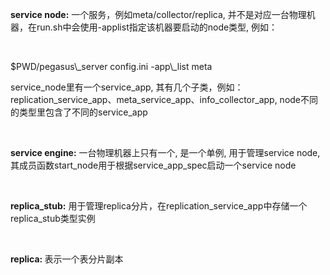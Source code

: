 <p><strong>service node:</strong>&nbsp;一个服务，例如meta/collector/replica, 并不是对应一台物理机器，在run.sh中会使用-applist指定该机器要启动的node类型, 例如：</p>
<p>&nbsp;</p>
<p>$PWD/pegasus\_server config.ini -app\_list meta</p>
<p>service_node里有一个service_app, 其有几个子类，例如：replication_service_app、meta_service_app、info_collector_app, node不同的类型里包含了不同的service_app</p>
<p>&nbsp;</p>
<p><strong><strong>service engine:</strong></strong>&nbsp;一台物理机器上只有一个, 是一个单例, 用于管理service node, 其成员函数start_node用于根据service_app_spec启动一个service node</p>
<p>&nbsp;</p>
<p><strong><strong>replica_stub:</strong></strong>&nbsp;用于管理replica分片，在replication_service_app中存储一个replica_stub类型实例</p>
<p>&nbsp;</p>
<p><strong><strong>replica: </strong></strong>表示一个表分片副本</p>
